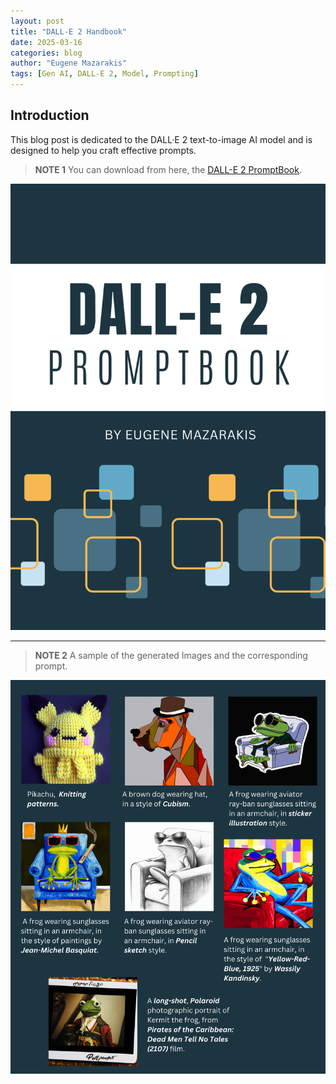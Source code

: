 ```yaml
---
layout: post
title: "DALL-E 2 Handbook" 
date: 2025-03-16
categories: blog
author: "Eugene Mazarakis"
tags: [Gen AI, DALL-E 2, Model, Prompting]
---
```


## Introduction
This blog post is dedicated to the DALL·E 2 text-to-image AI model and is designed to help you craft effective prompts.

> **NOTE 1**
> You can download from here, the [DALL-E 2 PromptBook](https://github.com/EMazarakis/EMazarakis.github.io/blob/main/assets/Img/BlogImages/008.BlogPost_16_03_2025/Dall-E_2_Handbook.pdf).

![Photo 0](/assets/Img/BlogImages/008.BlogPost_16_03_2025/Dall-E_2_Handbook_cover.png)

***

> **NOTE 2**
> A sample of the generated Images and the corresponding prompt.

![Photo 1](/assets/Img/BlogImages/008.BlogPost_16_03_2025/Dall-E_Images_Sample.png)

